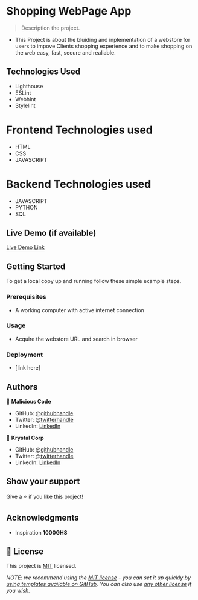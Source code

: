 
# Shopping WebPage App

> Description the project.
- This Project is about the bluiding and inplementation of a webstore for users to impove Clients shopping experience and to make shopping on the web easy, fast, secure and realiable.

## Technologies Used
- Lighthouse
- ESLint
- Webhint
- Stylelint

# Frontend Technologies used
- HTML
- CSS
- JAVASCRIPT

# Backend Technologies used
- JAVASCRIPT
- PYTHON
- SQL


## Live Demo (if available)

[Live Demo Link](https://livedemo.com)


## Getting Started

To get a local copy up and running follow these simple example steps.

### Prerequisites
- A working computer with active internet connection

### Usage
- Acquire the webstore URL and search in browser

### Deployment
- [link here]



## Authors

👤 **Malicious Code**

- GitHub: [@githubhandle](https://github.com/githubhandle)
- Twitter: [@twitterhandle](https://twitter.com/twitterhandle)
- LinkedIn: [LinkedIn](https://linkedin.com/in/linkedinhandle)

👤 **Krystal Corp**

- GitHub: [@githubhandle](https://github.com/githubhandle)
- Twitter: [@twitterhandle](https://twitter.com/twitterhandle)
- LinkedIn: [LinkedIn](https://linkedin.com/in/linkedinhandle)


## Show your support

Give a ⭐️ if you like this project!

## Acknowledgments

- Inspiration 
**1000GHS**

## 📝 License

This project is [MIT](./LICENSE) licensed.

_NOTE: we recommend using the [MIT license](https://choosealicense.com/licenses/mit/) - you can set it up quickly by [using templates available on GitHub](https://docs.github.com/en/communities/setting-up-your-project-for-healthy-contributions/adding-a-license-to-a-repository). You can also use [any other license](https://choosealicense.com/licenses/) if you wish._
